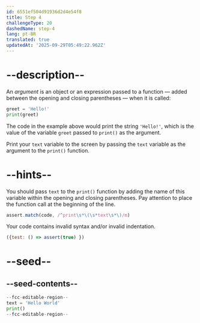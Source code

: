 ```yaml
---
id: 6551ef504d91936d2d4e54f8
title: Step 4
challengeType: 20
dashedName: step-4
lang: pt-BR
translated: true
updatedAt: '2025-09-29T05:49:22.962Z'
---
```


# --description--

An *argument* is an object or an expression passed to a function — added between the opening and closing parentheses — when it is called:

```py
greet = 'Hello!'
print(greet)
```

The code in the example above would print the string `'Hello!'`, which is the value of the variable `greet` passed to `print()` as the argument.

Print your `text` variable to the screen by passing the `text` variable as the argument to the `print()` function.

# --hints--

You should pass `text` to the `print()` function by adding the name of this variable within the opening and closing parentheses. Pay attention to place the function call at the beginning of the line.

```js
assert.match(code, /^print\s*\(\s*text\s*\)/m)
```

Your code contains invalid syntax and/or invalid indentation.

```js
({test: () => assert(true) })
```

# --seed--

## --seed-contents--

```py
--fcc-editable-region--
text = 'Hello World'
print()
--fcc-editable-region--
```
